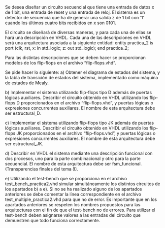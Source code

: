 Se desea diseñar un circuito secuencial que tiene una entrada de datos x de 1 bit, una entrada de reset y una entrada de reloj. El sistema es un detector de secuencia que ha de generar una salida z de 1 bit con ‘1’ cuando los últimos cuatro bits recibidos en x son 0101.

El circuito se diseñará de diversas maneras, y para cada una de ellas se hará una descripción en VHDL. Cada una de las descripciones en VHDL será una arquitectura asociada a la siguiente entidad:
entity practica_2 is
port (clk, rst, x: in std_logic;
z: out std_logic);
end practica_2;

Para las distintas descripciones que se deben hacer se proporcionan modelos de los flip-flops en el archivo “flip-flops.vhd”.

Se pide hacer lo siguiente:
a)	Obtener el diagrama de estados del sistema, y la tabla de transición de estados del sistema, implementado como máquina de estados de Mealy.

b)	Implementar el sistema utilizando flip-flops tipo D además de puertas lógicas auxiliares. Describir el circuito obtenido en VHDL utilizando los flip-flops D proporcionados en el archivo “flip-flops.vhd”, y puertas lógicas o expresiones concurrentes auxiliares. El nombre de esta arquitectura debe ser estructural_D.

c)	Implementar el sistema utilizando flip-flops tipo JK además de puertas lógicas auxiliares. Describir el circuito obtenido en VHDL utilizando los flip-flops JK proporcionados en el archivo “flip-flops.vhd”, y puertas lógicas o expresiones concurrentes auxiliares. El nombre de esta arquitectura debe ser estructural_JK.

d)	Describir en VHDL el sistema mediante una descripción funcional con dos procesos, uno para la parte combinacional y otro para la parte secuencial. El nombre de esta arquitectura debe ser fsm_funcional. (Transparencias finales del tema 8).

e)	Utilizando el test-bench que se proporciona en el archivo test_bench_practica2.vhd simular simultáneamente los distintos circuitos de los apartados b) a e). Si no se ha realizado alguno de los apartados anteriores se debe comentar la línea correspondiente en el archivo test_multiple_practica2.vhd para que no de error. Es importante que en los apartados anteriores se respeten los nombres propuestos para las arquitecturas con el fin de que el test-bench no de errores. Para utilizar el test-bench deben asignarse valores a las entradas del circuito que demuestren que todo funciona correctamente.
